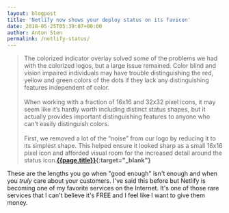 ```yaml
---
layout: blogpost
title: 'Netlify now shows your deploy status on its favicon'
date: 2018-05-25T05:39:07+00:00
author: Anton Sten
permalink: /netlify-status/
---
```


>The colorized indicator overlay solved some of the problems we had with the colorized logos, but a large issue remained. Color blind and vision impaired individuals may have trouble distinguishing the red, yellow and green colors of the dots if they lack any distinguishing features independent of color.
<br /><br />
When working with a fraction of 16x16 and 32x32 pixel icons, it may seem like it’s hardly worth including distinct status shapes, but it actually provides important distinguishing features to anyone who can’t easily distinguish colors.
<br /><br />
First, we removed a lot of the “noise” from our logo by reducing it to its simplest shape. This helped ensure it looked sharp as a small 16x16 pixel icon and afforded visual room for the increased detail around the status icon.**[{{page.title}}](https://www.netlify.com/blog/2018/05/22/netlify-now-shows-your-deploy-status-on-its-favicon/){:target="_blank"}**

These are the lengths you go when "good enough" isn't enough and when you _truly_ care about your customers. I've said this before but Netlify is becoming one of my favorite services on the Internet. It's one of those rare services that I can't believe it's FREE and I feel like I want to give them money. 
